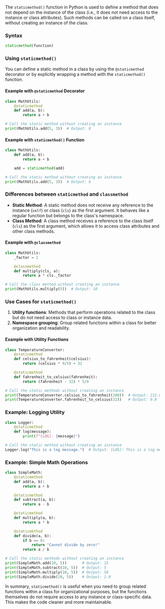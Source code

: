 The `staticmethod()` function in Python is used to define a method that does not depend on the instance of the class (i.e., it does not need access to the instance or class attributes). Such methods can be called on a class itself, without creating an instance of the class. 

### Syntax
```python
staticmethod(function)
```

### Using `staticmethod()`

You can define a static method in a class by using the `@staticmethod` decorator or by explicitly wrapping a method with the `staticmethod()` function.

#### Example with `@staticmethod` Decorator
```python
class MathUtils:
    @staticmethod
    def add(a, b):
        return a + b

# Call the static method without creating an instance
print(MathUtils.add(5, 3))  # Output: 8
```

#### Example with `staticmethod()` Function
```python
class MathUtils:
    def add(a, b):
        return a + b

    add = staticmethod(add)

# Call the static method without creating an instance
print(MathUtils.add(5, 3))  # Output: 8
```

### Differences between `staticmethod` and `classmethod`

- **Static Method**: A static method does not receive any reference to the instance (`self`) or class (`cls`) as the first argument. It behaves like a regular function but belongs to the class's namespace.
- **Class Method**: A class method receives a reference to the class itself (`cls`) as the first argument, which allows it to access class attributes and other class methods.

#### Example with `@classmethod`
```python
class MathUtils:
    _factor = 2

    @classmethod
    def multiply(cls, a):
        return a * cls._factor

# Call the class method without creating an instance
print(MathUtils.multiply(5))  # Output: 10
```

### Use Cases for `staticmethod()`
1. **Utility functions**: Methods that perform operations related to the class but do not need access to class or instance data.
2. **Namespace grouping**: Group related functions within a class for better organization and readability.

#### Example with Utility Functions
```python
class TemperatureConverter:
    @staticmethod
    def celsius_to_fahrenheit(celsius):
        return (celsius * 9/5) + 32

    @staticmethod
    def fahrenheit_to_celsius(fahrenheit):
        return (fahrenheit - 32) * 5/9

# Call the static methods without creating an instance
print(TemperatureConverter.celsius_to_fahrenheit(100))  # Output: 212.0
print(TemperatureConverter.fahrenheit_to_celsius(32))   # Output: 0.0
```

### Example: Logging Utility
```python
class Logger:
    @staticmethod
    def log(message):
        print(f"[LOG]: {message}")

# Call the static method without creating an instance
Logger.log("This is a log message.")  # Output: [LOG]: This is a log message.
```

### Example: Simple Math Operations
```python
class SimpleMath:
    @staticmethod
    def add(a, b):
        return a + b

    @staticmethod
    def subtract(a, b):
        return a - b

    @staticmethod
    def multiply(a, b):
        return a * b

    @staticmethod
    def divide(a, b):
        if b == 0:
            return "Cannot divide by zero!"
        return a / b

# Call the static methods without creating an instance
print(SimpleMath.add(10, 5))       # Output: 15
print(SimpleMath.subtract(10, 5))  # Output: 5
print(SimpleMath.multiply(10, 5))  # Output: 50
print(SimpleMath.divide(10, 5))    # Output: 2.0
```

In summary, `staticmethod()` is useful when you need to group related functions within a class for organizational purposes, but the functions themselves do not require access to any instance or class-specific data. This makes the code cleaner and more maintainable.